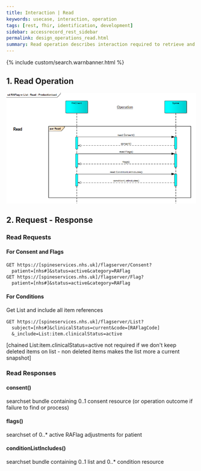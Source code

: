 ```yaml
---
title: Interaction | Read
keywords: usecase, interaction, operation
tags: [rest, fhir, identification, development]
sidebar: accessrecord_rest_sidebar
permalink: design_operations_read.html
summary: Read operation describes interaction required to retrieve and view Reasonable Adjustment Flag, Adjustment or Impairment details from Spine via the FHIR&reg; Reasonable Adjustments API
---
```

{% include custom/search.warnbanner.html %}

## 1. Read Operation ##


<img src="images/design/RAFlag-Read-Productionised.png" style="width:700px;">

## 2. Request - Response ##

### Read Requests ###

#### For Consent and Flags ####

```
GET https://[spineservices.nhs.uk]/flagserver/Consent?
  patient=[nhs#]&status=active&category=RAFlag
GET https://[spineservices.nhs.uk]/flagserver/Flag?
  patient=[nhs#]&status=active&category=RAFlag
```
#### For Conditions ####
Get List and include all item references
```
GET https://[spineservices.nhs.uk]/flagserver/List?
  subject=[nhs#]&clinicalStatus=current&code=[RAFlagCode]
  &_include=List:item.clinicalStatus=active
```
[chained List:item.clinicalStatus=active not required if we don't keep deleted items on list - non deleted items makes the list more a current snapshot]

### Read Responses ###

#### consent() ####
  searchset bundle containing 0..1 consent resource 
  (or operation outcome if failure to find or process)

#### flags() ####
searchset of 0..* active RAFlag adjustments for patient

#### conditionListIncludes() ####
searchset bundle containing 0..1 list and 0..* condition resource

